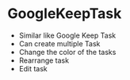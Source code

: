 # GoogleKeepTask
- Similar like Google Keep Task
- Can create multiple Task
- Change the color of the tasks
- Rearrange task
- Edit task
